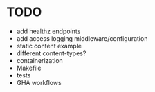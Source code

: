 # TODO

* add healthz endpoints
* add access logging middleware/configuration
* static content example
* different content-types?
* containerization
* Makefile
* tests
* GHA workflows

